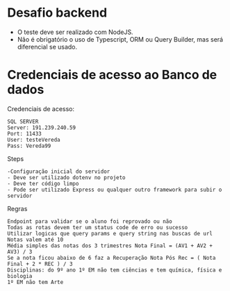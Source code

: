 # Desafio backend 

- O teste deve ser realizado com NodeJS.
- Não é obrigatório o uso de Typescript, ORM ou Query Builder, 
    mas será diferencial se usado.


# Credenciais de acesso ao Banco de dados
    
Credenciais de acesso:

    SQL SERVER
    Server: 191.239.240.59
    Port: 11433
    User: testeVereda
    Pass: Vereda99


Steps
    
    -Configuração inicial do servidor
    - Deve ser utilizado dotenv no projeto
    - Deve ter código limpo
    - Pode ser utilizado Express ou qualquer outro framework para subir o servidor


Regras


    Endpoint para validar se o aluno foi reprovado ou não
    Todas as rotas devem ter um status code de erro ou sucesso
    Utilizar logicas que query params e query string nas buscas de url
    Notas valem até 10	
    Média simples das notas dos 3 trimestres Nota Final = (AV1 + AV2 + AV3) / 3	
    Se a nota ficou abaixo de 6 faz a Recuperação Nota Pós Rec = ( Nota Final + 2 * REC ) / 3	
    Disciplinas: do 9º ano 1º EM não tem ciências e tem química, física e biologia	
    1º EM não tem Arte	
